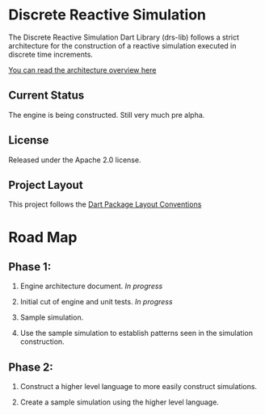 Discrete Reactive Simulation
============================

The Discrete Reactive Simulation Dart Library (drs-lib) follows a strict
architecture for the construction of a reactive simulation executed in
discrete time increments.

[You can read the architecture overview here](https://rawgithub.com/groboclown/drs-lib.dart/master/doc/architecture/index.html)


Current Status
--------------

The engine is being constructed.  Still very much pre alpha.


License
-------

Released under the Apache 2.0 license.


Project Layout
--------------

This project follows the
[Dart Package Layout Conventions](http://pub.dartlang.org/doc/package-layout.html)



Road Map
========

Phase 1:
--------

1. Engine architecture document. *In progress*

2. Initial cut of engine and unit tests. *In progress*

3. Sample simulation.

4. Use the sample simulation to establish patterns seen in the simulation
    construction.

Phase 2:
--------

1. Construct a higher level language to more easily construct simulations.

2. Create a sample simulation using the higher level language.

